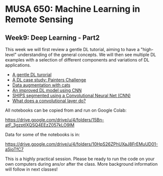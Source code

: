 # MUSA 650: Machine Learning in Remote Sensing

## Week9: Deep Learning - Part2

This week we will first review a gentle DL tutorial, aiming to have a "high-level" understanding of the general concepts. We will then see multiple DL examples with a selection of different components and variations of DL applications. 

- [A gentle DL turorial](https://www.slideshare.net/LuMa921/deep-learning-a-visual-introduction)
- [A DL case study: Painters Challenge](DL_Painters.pdf)
- [Data augmentation with cats](DLBasics_KerasDataAugmentation.ipynb)
- [An improved DL model using CNN](DLBasics_SimpleCNN.ipynb)
- [SHIPS segmented using a Convolutional Neural Net (CNN)](DLBasics_SHIPS.ipynb)
- [What does a convolutional layer do?](DL_VisConvFilters.ipynb)

All notebooks can be copied from and run on Google Colab:

  https://drive.google.com/drive/u/4/folders/15Bn-atF_3gzptIXQSQ4EEzZ057kLO9lM
  
Data for some of the notebooks is in:

  https://drive.google.com/drive/u/4/folders/10HpS26ZPhUXaJ8FrEMuUD01-aSjoTfC7

This is a highly practical session. Please be ready to run the code on your own computers during ans/or after the class. More background information will follow in next classes!

